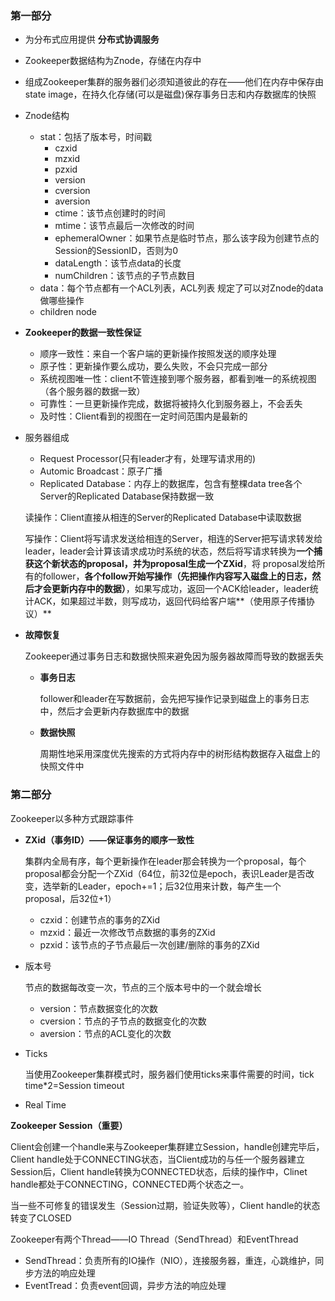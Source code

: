 ### 第一部分

* 为分布式应用提供 **分布式协调服务**

* Zookeeper数据结构为Znode，存储在内存中

* 组成Zookeeper集群的服务器们必须知道彼此的存在——他们在内存中保存由 state image，在持久化存储(可以是磁盘)保存事务日志和内存数据库的快照

* Znode结构

  * stat：包括了版本号，时间戳
    * czxid
    * mzxid
    * pzxid
    * version
    * cversion
    * aversion
    * ctime：该节点创建时的时间
    * mtime：该节点最后一次修改的时间
    * ephemeralOwner：如果节点是临时节点，那么该字段为创建节点的Session的SessionID，否则为0
    * dataLength：该节点data的长度
    * numChildren：该节点的子节点数目
  * data：每个节点都有一个ACL列表，ACL列表 规定了可以对Znode的data做哪些操作
  * children node

* **Zookeeper的数据一致性保证**

  * 顺序一致性：来自一个客户端的更新操作按照发送的顺序处理
  * 原子性：更新操作要么成功，要么失败，不会只完成一部分
  * 系统视图唯一性：client不管连接到哪个服务器，都看到唯一的系统视图（各个服务器的数据一致）
  * 可靠性：一旦更新操作完成，数据将被持久化到服务器上，不会丢失
  * 及时性：Client看到的视图在一定时间范围内是最新的

* 服务器组成

  * Request Processor(只有leader才有，处理写请求用的)
  * Automic Broadcast：原子广播
  * Replicated Database：内存上的数据库，包含有整棵data tree各个Server的Replicated Database保持数据一致

  读操作：Client直接从相连的Server的Replicated Database中读取数据

  写操作：Client将写请求发送给相连的Server，相连的Server把写请求转发给leader，leader会计算该请求成功时系统的状态，然后将写请求转换为**一个捕获这个新状态的proposal，并为proposal生成一个ZXid**，将 proposal发给所有的follower，**各个follow开始写操作（先把操作内容写入磁盘上的日志，然后才会更新内存中的数据）**，如果写成功，返回一个ACK给leader，leader统计ACK，如果超过半数，则写成功，返回代码给客户端**（使用原子传播协议）**
  
* **故障恢复**

  Zookeeper通过事务日志和数据快照来避免因为服务器故障而导致的数据丢失

  * **事务日志**

    follower和leader在写数据前，会先把写操作记录到磁盘上的事务日志中，然后才会更新内存数据库中的数据

  * **数据快照**

    周期性地采用深度优先搜索的方式将内存中的树形结构数据存入磁盘上的快照文件中



### 第二部分

Zookeeper以多种方式跟踪事件

* **ZXid（事务ID）——保证事务的顺序一致性**

  集群内全局有序，每个更新操作在leader那会转换为一个proposal，每个proposal都会分配一个ZXid（64位，前32位是epoch，表识Leader是否改变，选举新的Leader，epoch+=1；后32位用来计数，每产生一个proposal，后32位+1）

  * czxid：创建节点的事务的ZXid
  * mzxid：最近一次修改节点数据的事务的ZXid
  * pzxid：该节点的子节点最后一次创建/删除的事务的ZXid

* 版本号

  节点的数据每改变一次，节点的三个版本号中的一个就会增长

  * version：节点数据变化的次数
  * cversion：节点的子节点的数据变化的次数
  * aversion：节点的ACL变化的次数

* Ticks

  当使用Zookeeper集群模式时，服务器们使用ticks来事件需要的时间，tick time*2=Session timeout

* Real Time





**Zookeeper Session（重要）**

Client会创建一个handle来与Zookeeper集群建立Session，handle创建完毕后，Client handle处于CONNECTING状态，当Client成功的与任一个服务器建立Session后，Client handle转换为CONNECTED状态，后续的操作中，Clinet handle都处于CONNECTING，CONNECTED两个状态之一。

当一些不可修复的错误发生（Session过期，验证失败等），Client handle的状态转变了CLOSED





Zookeeper有两个Thread——IO Thread（SendThread）和EventThread

* SendThread：负责所有的IO操作（NIO），连接服务器，重连，心跳维护，同步方法的响应处理
* EventTread：负责event回调，异步方法的响应处理

